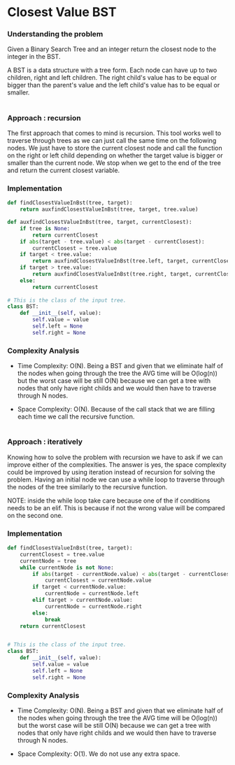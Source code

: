 # Closest Value BST

### Understanding the problem

Given a Binary Search Tree and an integer return the closest node to the integer in the BST.

A BST is a data structure with a tree form. Each node can have up to two children, right and left children. The right child's value has to be equal or bigger than the parent's value and the left child's value has to be equal or smaller. 

#

### Approach : recursion

The first approach that comes to mind is recursion. This tool works well to traverse through trees as we can just call the same time on the following nodes. We just have to store the current closest node and call the function on the right or left child depending on whether the target value is bigger or smaller than the current node. We stop when we get to the end of the tree and return the current closest variable.

### Implementation

```python
def findClosestValueInBst(tree, target):
	return auxfindClosestValueInBst(tree, target, tree.value)

def auxfindClosestValueInBst(tree, target, currentClosest):
	if tree is None:
		return currentClosest
	if abs(target - tree.value) < abs(target - currentClosest):
		currentClosest = tree.value
	if target < tree.value:
		return auxfindClosestValueInBst(tree.left, target, currentClosest)
	if target > tree.value:
		return auxfindClosestValueInBst(tree.right, target, currentClosest)
	else:
		return currentClosest
	
# This is the class of the input tree.
class BST:
    def __init__(self, value):
        self.value = value
        self.left = None
        self.right = None
```

### Complexity Analysis

- Time Complexity: O(N). Being a BST and given that we eliminate half of the nodes when going through the tree the AVG time will be O(log(n)) but the worst case will be still O(N) because we can get a tree with nodes that only have right childs and we would then have to traverse through N nodes.

- Space Complexity: O(N). Because of the call stack that we are filling each time we call the recursive function.

#

### Approach : iteratively

Knowing how to solve the problem with recursion we have to ask if we can improve either of the complexities. The answer is yes, the space complexity could be improved by using iteration instead of recursion for solving the problem. Having an initial node we can use a while loop to traverse through the nodes of the tree similarly to the recursive function.

NOTE: inside the while loop take care because one of the if conditions needs to be an elif. This is because if not the wrong value will be compared on the second one.

### Implementation

```python
def findClosestValueInBst(tree, target):
    currentClosest = tree.value
	currentNode = tree
	while currentNode is not None:
		if abs(target - currentNode.value) < abs(target - currentClosest):
			currentClosest = currentNode.value
		if target < currentNode.value:
			currentNode = currentNode.left
		elif target > currentNode.value:
			currentNode = currentNode.right
		else:
			break
    return currentClosest


# This is the class of the input tree.
class BST:
    def __init__(self, value):
        self.value = value
        self.left = None
        self.right = None

```

### Complexity Analysis

- Time Complexity: O(N). Being a BST and given that we eliminate half of the nodes when going through the tree the AVG time will be O(log(n)) but the worst case will be still O(N) because we can get a tree with nodes that only have right childs and we would then have to traverse through N nodes.

- Space Complexity: O(1). We do not use any extra space.

#
